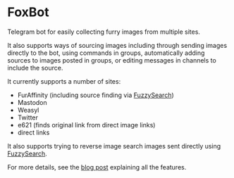 # FoxBot

Telegram bot for easily collecting furry images from multiple sites.

It also supports ways of sourcing images including through sending images
directly to the bot, using commands in groups, automatically adding sources to
images posted in groups, or editing messages in channels to include the source.

It currently supports a number of sites:

* FurAffinity (including source finding via [FuzzySearch])
* Mastodon
* Weasyl
* Twitter
* e621 (finds original link from direct image links)
* direct links

It also supports trying to reverse image search images sent directly using
[FuzzySearch].

For more details, see the [blog post](https://syfaro.net/blog/foxbot/)
explaining all the features.

[fuzzysearch]: https://fuzzysearch.net
